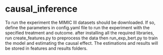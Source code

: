 # causal_inference

To run the experiment the MIMIC III datasets should be downloaded. If so, define the parameters in config.yaml file to run the experiment with the specified treatment and outcome.
after installing all the required libraries, run create_features.py to preprocess the data then run_exp_bert.py to train the model and estimating the causal effect. 
The estimations and results will be stored in features and results folders. 
